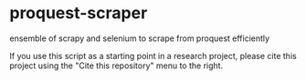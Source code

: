 # proquest-scraper
ensemble of scrapy and selenium to scrape from proquest efficiently

If you use this script as a starting point in a research project, please cite this project using the "Cite this repository" menu to the right.
